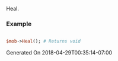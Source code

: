 Heal.
### Example

```perl

$mob->Heal(); # Returns void
```


Generated On 2018-04-29T00:35:14-07:00